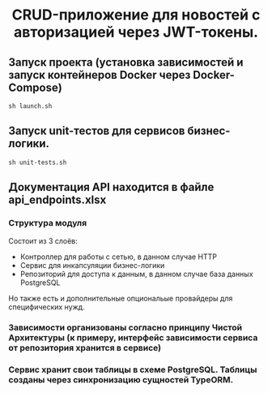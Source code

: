 <h1 align="center">CRUD-приложение для новостей с авторизацией через JWT-токены.</h1>

## Запуск проекта (установка зависимостей и запуск контейнеров Docker через Docker-Compose)

```shell
sh launch.sh
```

## Запуск unit-тестов для сервисов бизнес-логики.

```shell
sh unit-tests.sh
```

## Документация API находится в файле api_endpoints.xlsx

### Структура модуля

Состоит из 3 слоёв:

<ul>
<li>Контроллер для работы с сетью, в данном случае HTTP</li>
<li>Сервис для инкапсуляции бизнес-логики</li>
<li>Репозиторий для доступа к данным, в данном случае база данных PostgreSQL</li>
</ul>

Но также есть и дополнительные опциональые провайдеры для специфических нужд.

### Зависимости организованы согласно принципу Чистой Архитектуры (к примеру, интерфейс зависимости сервиса от репозитория хранится в сервисе)

### Сервис хранит свои таблицы в схеме PostgreSQL. Таблицы созданы через синхронизацию сущностей TypeORM.
